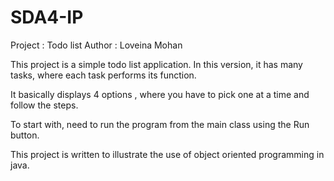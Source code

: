 # SDA4-IP
Project : Todo list
Author  : Loveina Mohan


This project is a simple todo list application. In this version, it has many tasks, where each task performs its function. 

It basically displays 4 options , where you have to pick one at a time and follow the steps.

To start with, need to run the program from the main class using the Run button.

This project is written to illustrate the use of object oriented programming in java. 